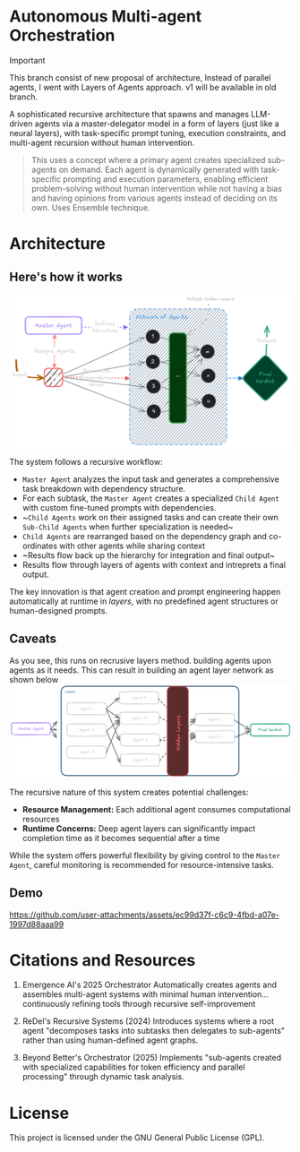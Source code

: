 # Autonomous Multi-agent Orchestration

> [!IMPORTANT]
> This branch consist of new proposal of architecture, Instead of parallel agents, I went with Layers of Agents approach. v1 will be available in old branch.

A sophisticated recursive architecture that spawns and manages LLM-driven agents via a master-delegator model in a form of layers (just like a neural layers), with task-specific prompt tuning, execution constraints, and multi-agent recursion without human intervention.

> This uses a concept where a primary agent creates specialized sub-agents on demand. Each agent is dynamically generated with task-specific prompting and execution parameters, enabling efficient problem-solving without human intervention while not having a bias and having opinions from various agents instead of deciding on its own. Uses Ensemble technique.

# Architecture

## Here's how it works

![architecture diagram](/assets/architecture.png)

The system follows a recursive workflow:

- `Master Agent` analyzes the input task and generates a comprehensive task breakdown with dependency structure.
- For each subtask, the `Master Agent` creates a specialized `Child Agent` with custom fine-tuned prompts with dependencies.
- ~`Child Agents` work on their assigned tasks and can create their own `Sub-Child Agents` when further specialization is needed~
- `Child Agents` are rearranged based on the dependency graph and co-ordinates with other agents while sharing context
- ~Results flow back up the hierarchy for integration and final output~
- Results flow through layers of agents with context and intreprets a final output.

The key innovation is that agent creation and prompt engineering happen automatically at runtime in _layers_, with no predefined agent structures or human-designed prompts.

## Caveats

As you see, this runs on recrusive layers method. building agents upon agents as it needs. This can result in building an agent layer network as shown below
![agent tree](/assets/layers.png)

The recursive nature of this system creates potential challenges:

- **Resource Management:** Each additional agent consumes computational resources
- **Runtime Concerns:** Deep agent layers can significantly impact completion time as it becomes sequential after a time

While the system offers powerful flexibility by giving control to the `Master Agent`, careful monitoring is recommended for resource-intensive tasks.

## Demo

https://github.com/user-attachments/assets/ec99d37f-c6c9-4fbd-a07e-1997d88aaa99

# Citations and Resources

1. Emergence AI's 2025 Orchestrator
   Automatically creates agents and assembles multi-agent systems with minimal human intervention... continuously refining tools through recursive self-improvement

2. ReDel's Recursive Systems (2024)
   Introduces systems where a root agent "decomposes tasks into subtasks then delegates to sub-agents" rather than using human-defined agent graphs.

3. Beyond Better's Orchestrator (2025)
   Implements "sub-agents created with specialized capabilities for token efficiency and parallel processing" through dynamic task analysis.

# License

This project is licensed under the GNU General Public License (GPL).
